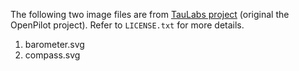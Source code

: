 The following two image files are from [TauLabs project](https://github.com/TauLabs/TauLabs) (original the OpenPilot project). Refer to `LICENSE.txt` for more details.

1. barometer.svg
2. compass.svg
